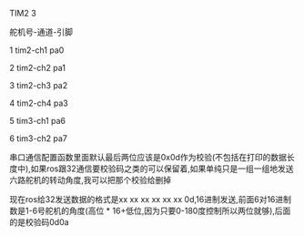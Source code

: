 TIM2 3

舵机号-通道-引脚

1 tim2-ch1 pa0

2 tim2-ch2 pa1

3 tim2-ch3 pa2

4 tim2-ch4 pa3

5 tim3-ch1 pa6

6 tim3-ch2 pa7

串口通信配置函数里面默认最后两位应该是0x0d作为校验(不包括在打印的数据长度中),如果ros跟32通信要校验码之类的可以保留着,如果单纯只是一组一组地发送六路舵机的转动角度,我可以把那个校验给删掉

现在ros给32发送数据的格式是xx xx xx xx xx xx 0d,16进制发送,前面6对16进制数是1-6号舵机的角度(高位 * 16+低位,因为只要0-180度控制所以两位就够),后面的是校验码0d0a

